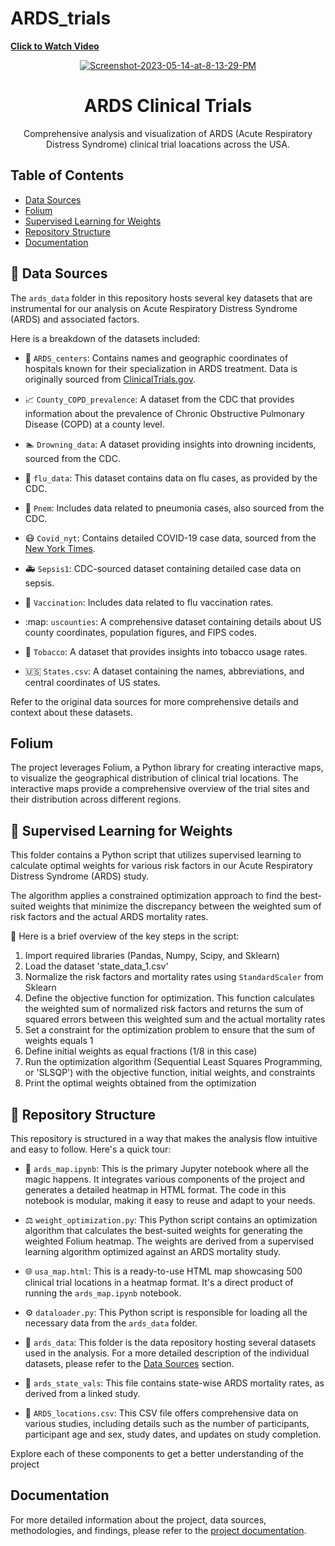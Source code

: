 # ARDS_trials
<span style="color: red; font-weight: bold;">[Click to Watch Video](https://drive.google.com/file/d/1WJQOWu0SnG4v_dCVGX8ohOGCxHOdfnQ1/view?usp=sharing)</span>

<!-- Project Logo -->
<p align="center">
  <a href="https://ibb.co/WcsTvzR"><img src="https://i.ibb.co/RC75T6J/Screenshot-2023-05-14-at-8-13-29-PM.png" alt="Screenshot-2023-05-14-at-8-13-29-PM" border="0"></a>
</p>

<!-- Project Title -->
<h1 align="center">ARDS Clinical Trials</h1>

<!-- Project Description -->
<p align="center">
  Comprehensive analysis and visualization of ARDS (Acute Respiratory Distress Syndrome) clinical trial loacations across the USA.
</p>

<!-- Table of Contents -->
## Table of Contents
- [Data Sources](#data-sources)
- [Folium](#folium)
- [Supervised Learning for Weights](#supervised-learning-for-weights)
- [Repository Structure](#repository-structure)
- [Documentation](#documentation)

<!-- Data Sources -->
## :file_folder: Data Sources

The `ards_data` folder in this repository hosts several key datasets that are instrumental for our analysis on Acute Respiratory Distress Syndrome (ARDS) and associated factors. 

Here is a breakdown of the datasets included:

- :hospital: `ARDS_centers`: Contains names and geographic coordinates of hospitals known for their specialization in ARDS treatment. Data is originally sourced from [ClinicalTrials.gov](https://clinicaltrials.gov/ct2/results?cond=ARDS&map_cntry=US&draw=2&rank=1#rowId0).

- :chart_with_upwards_trend: `County_COPD_prevalence`: A dataset from the CDC that provides information about the prevalence of Chronic Obstructive Pulmonary Disease (COPD) at a county level.

- :swimmer: `Drowning_data`: A dataset providing insights into drowning incidents, sourced from the CDC.

- :sneezing_face: `flu_data`: This dataset contains data on flu cases, as provided by the CDC.

- :face_with_thermometer: `Pnem`: Includes data related to pneumonia cases, also sourced from the CDC.

- :mask: `Covid_nyt`: Contains detailed COVID-19 case data, sourced from the [New York Times](https://www.nytimes.com/interactive/2020/us/coronavirus-us-cases.html).

- :ambulance: `Sepsis1`: CDC-sourced dataset containing detailed case data on sepsis.

- :syringe: `Vaccination`: Includes data related to flu vaccination rates.

- :map: `uscounties`: A comprehensive dataset containing details about US county coordinates, population figures, and FIPS codes.

- :smoking: `Tobacco`: A dataset that provides insights into tobacco usage rates.

- :us: `States.csv`: A dataset containing the names, abbreviations, and central coordinates of US states.

Refer to the original data sources for more comprehensive details and context about these datasets.



<!-- Folium -->
## Folium
The project leverages Folium, a Python library for creating interactive maps, to visualize the geographical distribution of clinical trial locations. The interactive maps provide a comprehensive overview of the trial sites and their distribution across different regions.

<!-- Supervised Learning for Weights -->
## :open_file_folder: Supervised Learning for Weights

This folder contains a Python script that utilizes supervised learning to calculate optimal weights for various risk factors in our Acute Respiratory Distress Syndrome (ARDS) study. 

The algorithm applies a constrained optimization approach to find the best-suited weights that minimize the discrepancy between the weighted sum of risk factors and the actual ARDS mortality rates. 

:arrow_down_small: Here is a brief overview of the key steps in the script:

1. Import required libraries (Pandas, Numpy, Scipy, and Sklearn)
2. Load the dataset 'state_data_1.csv'
3. Normalize the risk factors and mortality rates using `StandardScaler` from Sklearn
4. Define the objective function for optimization. This function calculates the weighted sum of normalized risk factors and returns the sum of squared errors between this weighted sum and the actual mortality rates
5. Set a constraint for the optimization problem to ensure that the sum of weights equals 1
6. Define initial weights as equal fractions (1/8 in this case)
7. Run the optimization algorithm (Sequential Least Squares Programming, or 'SLSQP') with the objective function, initial weights, and constraints
8. Print the optimal weights obtained from the optimization



<!-- Repository Structure -->
## :open_file_folder: Repository Structure

This repository is structured in a way that makes the analysis flow intuitive and easy to follow. Here's a quick tour:

- :notebook: `ards_map.ipynb`: This is the primary Jupyter notebook where all the magic happens. It integrates various components of the project and generates a detailed heatmap in HTML format. The code in this notebook is modular, making it easy to reuse and adapt to your needs.

- :balance_scale: `weight_optimization.py`: This Python script contains an optimization algorithm that calculates the best-suited weights for generating the weighted Folium heatmap. The weights are derived from a supervised learning algorithm optimized against an ARDS mortality study.

- :globe_with_meridians: `usa_map.html`: This is a ready-to-use HTML map showcasing 500 clinical trial locations in a heatmap format. It's a direct product of running the `ards_map.ipynb` notebook.

- :gear: `dataloader.py`: This Python script is responsible for loading all the necessary data from the `ards_data` folder.

- :file_folder: `ards_data`: This folder is the data repository hosting several datasets used in the analysis. For a more detailed description of the individual datasets, please refer to the [Data Sources](#data-sources) section.

- :bookmark_tabs: `ards_state_vals`: This file contains state-wise ARDS mortality rates, as derived from a linked study.

- :page_facing_up: `ARDS_locations.csv`: This CSV file offers comprehensive data on various studies, including details such as the number of participants, participant age and sex, study dates, and updates on study completion.

Explore each of these components to get a better understanding of the project



<!-- Documentation -->
## Documentation
For more detailed information about the project, data sources, methodologies, and findings, please refer to the [project documentation](docs/).


